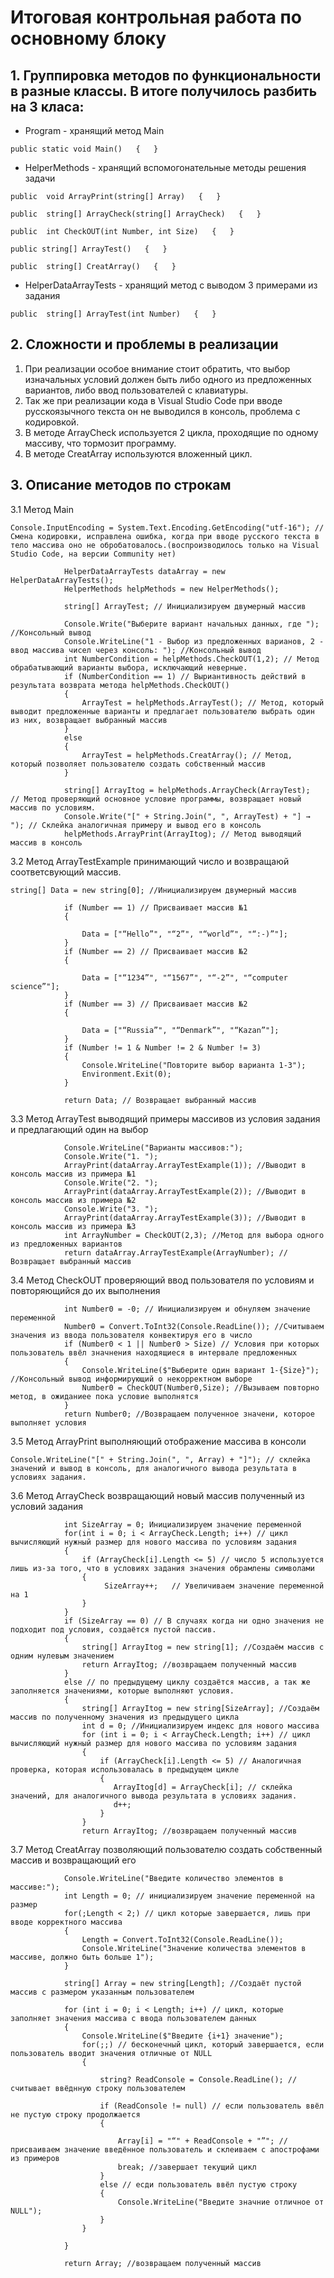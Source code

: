 ﻿# Итоговая контрольная работа по основному блоку


##  1. Группировка методов по функциональности в разные классы. В итоге получилось разбить на 3 класа:
- Program - хранящий метод Main
```
public static void Main()   {   }
```
- HelperMethods - хранящий вспомогонательные методы решения задачи
```
public  void ArrayPrint(string[] Array)   {   }

public  string[] ArrayCheck(string[] ArrayCheck)   {   }
       
public  int CheckOUT(int Number, int Size)   {   }

public string[] ArrayTest()   {   }

public  string[] CreatArray()   {   }
```
- HelperDataArrayTests - хранящий метод с выводом 3 примерами из задания
```
public  string[] ArrayTest(int Number)   {   }
```

## 2. Сложности и проблемы в реализации
1. При реализации особое внимание стоит обратить, что выбор изначальных условий должен быть либо одного из предложенных вариантов, либо ввод пользователей с клавиатуры.
2. Так же при реализации кода в Visual Studio Code при вводе русскоязычного текста он не выводился в консоль, проблема с кодировкой.
3. В методе ArrayCheck используется 2 цикла, проходящие по одному массиву, что тормозит программу.
4. В методе CreatArray используются вложенный цикл.
## 3. Описание методов по строкам

3.1 Метод Main
```
Console.InputEncoding = System.Text.Encoding.GetEncoding("utf-16"); // Смена кодировки, исправлена ошибка, когда при вводе русского текста в тело массива оно не обробатовалось.(воспроизводилось только на Visual Studio Code, на версии Community нет)

            HelperDataArrayTests dataArray = new HelperDataArrayTests();
            HelperMethods helpMethods = new HelperMethods();

            string[] ArrayTest; // Инициализируем двумерный массив

            Console.Write("Выберите вариант начальных данных, где "); //Консольный вывод
            Console.WriteLine("1 - Выбор из предложенных варианов, 2 - ввод массива чисел через консоль: "); //Консольный вывод
            int NumberCondition = helpMethods.CheckOUT(1,2); // Метод обрабатывающий варианты выбора, исключающий неверные.
            if (NumberCondition == 1) // Выриантивность действий в результата возврата метода helpMethods.CheckOUT()
            {
                ArrayTest = helpMethods.ArrayTest(); // Метод, который выводит предложенные варианты и предлагает пользователю выбрать один из них, возвращает выбранный массив
            }
            else
            {
                ArrayTest = helpMethods.CreatArray(); // Метод, который позволяет пользователю создать собственный массив
            }

            string[] ArrayItog = helpMethods.ArrayCheck(ArrayTest);  // Метод проверяющий основное условие программы, возвращает новый массив по условиям.
            Console.Write("[" + String.Join(", ", ArrayTest) + "] → "); // Склейка аналогичная примеру и вывод его в консоль
            helpMethods.ArrayPrint(ArrayItog); // Метод выводящий массив в консоль
```
3.2 Метод ArrayTestExample принимающий число и возвращаюй соответсвующий массив.

```
string[] Data = new string[0]; //Инициализируем двумерный массив

            if (Number == 1) // Присваивает массив №1
            {

                Data = ["“Hello”", "“2”", "“world”", "“:-)”"];
            }
            if (Number == 2) // Присваивает массив №2
            {

                Data = ["“1234”", "“1567”", "“-2”", "“computer science”"];
            }
            if (Number == 3) // Присваивает массив №2
            {

                Data = ["“Russia”", "“Denmark”", "“Kazan”"];
            }
            if (Number != 1 & Number != 2 & Number != 3)
            {
                Console.WriteLine("Повторите выбор варианта 1-3");
                Environment.Exit(0);
            }

            return Data; // Возвращает выбранный массив
```
3.3 Метод ArrayTest выводящий примеры массивов из условия задания и предлагающий один на выбор

```
            Console.WriteLine("Варианты массивов:");
            Console.Write("1. ");
            ArrayPrint(dataArray.ArrayTestExample(1)); //Выводит в консоль массив из примера №1
            Console.Write("2. ");
            ArrayPrint(dataArray.ArrayTestExample(2)); //Выводит в консоль массив из примера №2
            Console.Write("3. ");
            ArrayPrint(dataArray.ArrayTestExample(3)); //Выводит в консоль массив из примера №3
            int ArrayNumber = CheckOUT(2,3); //Метод для выбора одного из предложенных вариантов
            return dataArray.ArrayTestExample(ArrayNumber); //Возвращает выбранный массив
```

3.4 Метод CheckOUT проверяющий ввод пользователя по условиям и повторяющийся до их выполнения

```
            int Number0 = -0; // Инициализируем и обнуляем значение переменной
            Number0 = Convert.ToInt32(Console.ReadLine()); //Считываем значения из ввода пользователя конвектируя его в число
            if (Number0 < 1 || Number0 > Size) // Условия при которых пользователь ввёл значнения находящиеся в интервале предложенных
            {
                Console.WriteLine($"Выберите один вариант 1-{Size}"); //Консольный вывод информирующий о некорректном выборе
                Number0 = CheckOUT(Number0,Size); //Вызываем повторно метод, в ожиданиее пока условие выполнятся
            }
            return Number0; //Возвращаем полученное значени, которое выполняет условия
```

3.5 Метод ArrayPrint выполняющий отображение массива в консоли

```
Console.WriteLine("[" + String.Join(", ", Array) + "]"); // склейка значений и вывод в консоль, для аналогичного вывода результата в условиях задания.
```

3.6 Метод ArrayCheck возвращающий новый массив полученный из условий задания

```
            int SizeArray = 0; Инициализируем значение переменной
            for(int i = 0; i < ArrayCheck.Length; i++) // цикл вычисляющий нужный размер для нового массива по условиям задания
            {
                if (ArrayCheck[i].Length <= 5) // число 5 используется лишь из-за того, что в условиях задания значения обрамлены символами
                {
                     SizeArray++;   // Увеличиваем значение переменной на 1               
                }
            }
            if (SizeArray == 0) // В случаях когда ни одно значения не подходит под условия, создаётся пустой пассив.
            {
                string[] ArrayItog = new string[1]; //Создаём массив с одним нулевым значением
                return ArrayItog; //возвращаем полученный массив
            }
            else // по предыдущему циклу создаётся массив, а так же заполняется значениями, которые выполняют условия.
            {
                string[] ArrayItog = new string[SizeArray]; //Создаём массив по полученному значения из предыдущего цикла
                int d = 0; //Инициализируем индекс для нового массива
                for (int i = 0; i < ArrayCheck.Length; i++) // цикл вычисляющий нужный размер для нового массива по условиям задания
                {
                    if (ArrayCheck[i].Length <= 5) // Аналогичная проверка, которая использовалась в предыдущем цикле
                    {
                       ArrayItog[d] = ArrayCheck[i]; // склейка значений, для аналогичного вывода результата в условиях задания.
                       d++;       
                    }
                }
                return ArrayItog; //возвращаем полученный массив
```

3.7 Метод CreatArray позволяющий пользователю создать собственный массив и возвращающий его

```
            Console.WriteLine("Введите количество элементов в массиве:");
            int Length = 0; // инициализируем значение переменной на размер
            for(;Length < 2;) // цикл которые завершается, лишь при вводе корректного массива
            {
                Length = Convert.ToInt32(Console.ReadLine());
                Console.WriteLine("Значение количества элементов в массиве, должно быть больше 1");
            }
            
            string[] Array = new string[Length]; //Создаёт пустой массив с размером указанным пользователем
            
            for (int i = 0; i < Length; i++) // цикл, которые заполняет значения массива с ввода пользователем данных
            {
                Console.WriteLine($"Введите {i+1} значение");
                for(;;) // бесконечный цикл, который завершается, если пользователь вводит значения отличные от NULL
                {
                    
                    string? ReadConsole = Console.ReadLine(); // считывает ввёднную строку пользователем
                    
                    if (ReadConsole != null) // если пользователь ввёл не пустую строку продолжается
                    {
                        
                        Array[i] = "“" + ReadConsole + "”"; //присваиваем значение введённое пользователь и склеиваем с апострофами из примеров
                        break; //завершает текущий цикл
                    }
                    else // есди пользователь ввёл пустую строку 
                    {
                        Console.WriteLine("Введите значние отличное от NULL");
                    }
                }
                
            }
            
            return Array; //возвращаем полученный массив
```